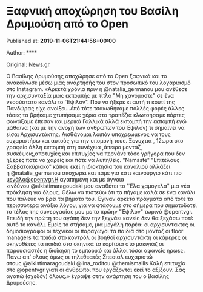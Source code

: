 
# Ξαφνική αποχώρηση του Βασίλη Δρυμούση από το Open

Published at: **2019-11-06T21:44:58+00:00**

Author: ****

Original: [News.gr](https://www.news.gr/media/article/2023555/xafniki-apochorisi-tou-vasili-drimousi-apo-to-open.html)

Ο Βασίλης Δρυμούσης αποχώρησε από το Open ξαφνικά και το ανακοίνωσε μέσω μιας ανάρτησής του στον προσωπικό του λογαριασμό στο Instagram.
«Αρκετά χρόνια πριν η @natalia_germanou μου ανέθεσε την αρχισυνταξία μιας εκπομπής με τίτλο "Μη χανόμαστε" σε ένα νεοσύστατο κανάλι το 'Έψιλον". Που να ήξερε κι αυτή τι κουτί της Πανδώρας είχε ανοίξει...Από τότε τσακωθηκαμε πολλές φορές άλλες τόσες τα βρήκαμε χτυπήσαμε χέρια στα τραπέζια κλωτσησαμε πόρτες φωνάξαμε έπεσαν και μερικά Γαλλικά αλλά εκπομπή την εκπομπή εγώ μάθαινα (και με την ανοχή των ανθρώπων του Έψιλον) τι σημαίνει να είσαι Αρχισυντάκτης.
Αισθάνομαι λοιπόν υποχρεωμένος να τους ευχαριστήσω και αυτούς για την υπομονή τους. Ξενυχτια , 12ωρα στο γραφείο άλλη εκπομπή στη συνέχεια ,άπειρο μοντάζ, συσκέψεις,αποτυχίες και επιτυχίες να περνάνε τόσο γρήγορα που δεν ήξερες ποτέ να χαρείς και πότε να λυπηθείς. "Namaste" "Επιτέλους Σαββατοκύριακο" κάπου εκεί η ιδιοκτησία του καναλιού αλλάζει η @natalia_germanou αποχωρει και πάμε για κάτι καινούργιο κάτι πιο μεγάλο@opentvgr.Η αγαπημένη και με άγνοια κινδύνου @alkistimaragoudaki μου αναθέτει το "Έλα χαμογελα" μια νέα πρόκληση για όλους. Θέλω να πιστεύω ότι τα πήγαμε καλά σε ένα κανάλι που πάλευε να βρει τα βήματα του.
Έγιναν αρκετά πράγματα από τότε τα περισσότερα ανάξια λόγου, για να φτάσουμε στο σήμερα που σηματοδοτεί το τέλος της συνεργασίας μου με το πρώην "Έψιλον" τωρινό @opentvgr. Επειδή την πρώτη του αγάπη δεν την ξεχνάει κανείς δεν θα ξεχάσω ποτέ αυτό το κανάλι. Εμείς το στήσαμε, μια μεγάλη παρέα: οι αρχισυντακτες οι δημοσιογράφοι οι τεχνικοι οι παραγωγοι τα παιδιά στο μοντάζ οι floor managers τα παιδιά στο κοντρόλ οι βοηθοί αρχισυντάκτη οι κάμερες οι σκηνοθέτες τα παιδιά στα σκηνικά τα κορίτσια στο μακιγιάζ οι παρουσιαστές η διοίκηση το εμπορικό και άλλοι τόσοι αφανείς ηρωες.
Πανω απ' ολους όμως οι τηλεθεατές
Σπεσιαλ ευχαριστώ στους @alkistimaragoudaki @lina_roditou @themismallis
Καλή επιτυχία στο @opentvgr
γιατί οι άνθρωποι που εργάζονται εκεί το αξίζουν. Σας αγαπώ (σχεδόν) όλους.» έγραψε στην ανάρτησή του ο Βασίλης Δρυμούσης.
